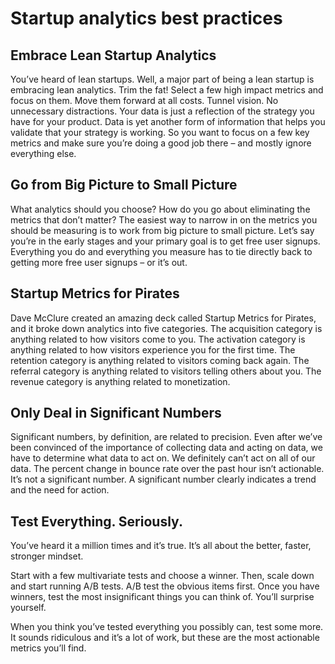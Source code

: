 # Startup analytics best practices


## Embrace Lean Startup Analytics

You’ve heard of lean startups. Well, a major part of being a lean startup is embracing lean analytics. Trim the fat! Select a few high impact metrics and focus on them. Move them forward at all costs. Tunnel vision. No unnecessary distractions. Your data is just a reflection of the strategy you have for your product. Data is yet another form of information that helps you validate that your strategy is working. So you want to focus on a few key metrics and make sure you’re doing a good job there – and mostly ignore everything else.


## Go from Big Picture to Small Picture

What analytics should you choose? How do you go about eliminating the metrics that don’t matter? The easiest way to narrow in on the metrics you should be measuring is to work from big picture to small picture. Let’s say you’re in the early stages and your primary goal is to get free user signups. Everything you do and everything you measure has to tie directly back to getting more free user signups – or it’s out.


## Startup Metrics for Pirates

Dave McClure created an amazing deck called Startup Metrics for Pirates, and it broke down analytics into five categories. The acquisition category is anything related to how visitors come to you. The activation category is anything related to how visitors experience you for the first time. The retention category is anything related to visitors coming back again. The referral category is anything related to visitors telling others about you. The revenue category is anything related to monetization.


## Only Deal in Significant Numbers

Significant numbers, by definition, are related to precision. Even after we’ve been convinced of the importance of collecting data and acting on data, we have to determine what data to act on. We definitely can’t act on all of our data. The percent change in bounce rate over the past hour isn’t actionable. It’s not a significant number. A significant number clearly indicates a trend and the need for action.


## Test Everything. Seriously.

You’ve heard it a million times and it’s true. It’s all about the better, faster, stronger mindset.

Start with a few multivariate tests and choose a winner. Then, scale down and start running A/B tests. A/B test the obvious items first. Once you have winners, test the most insignificant things you can think of. You’ll surprise yourself.

When you think you’ve tested everything you possibly can, test some more. It sounds ridiculous and it’s a lot of work, but these are the most actionable metrics you’ll find.

